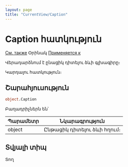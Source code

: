 ```yaml
---
layout: page
title: "CurrentView/Caption"
---
```

 
# Caption հատկություն

[См. также](../Frmpttel.md) Օրինակ [Применяется к](../Frmpttel.md)

Վերադարձնում է ընացիկ դիտելու ձևի գլխագիրը։

Կարդալու հատկություն։

## Շարահյուսություն

``` vb
object.Caption
```
Բաղադրիչներն են՝
  
| Պարամետր | Նկարագրություն |
|--|--|
| object | Ընթացիկ դիտելու ձևի հղում։  |

## Տվյալի տիպ

Տող
